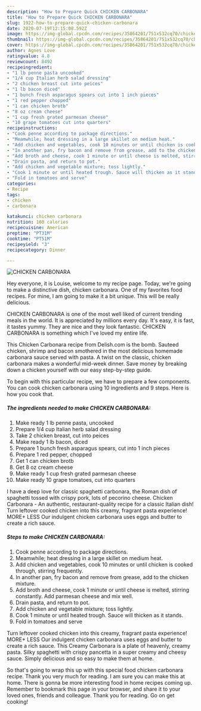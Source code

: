 ```yaml
---
description: "How to Prepare Quick CHICKEN CARBONARA"
title: "How to Prepare Quick CHICKEN CARBONARA"
slug: 1922-how-to-prepare-quick-chicken-carbonara
date: 2020-07-19T12:15:08.592Z
image: https://img-global.cpcdn.com/recipes/35864201/751x532cq70/chicken-carbonara-recipe-main-photo.jpg
thumbnail: https://img-global.cpcdn.com/recipes/35864201/751x532cq70/chicken-carbonara-recipe-main-photo.jpg
cover: https://img-global.cpcdn.com/recipes/35864201/751x532cq70/chicken-carbonara-recipe-main-photo.jpg
author: Agnes Love
ratingvalue: 4.8
reviewcount: 8492
recipeingredient:
- "1 lb penne pasta uncooked"
- "1/4 cup Italian herb salad dressing"
- "2 chicken breast cut into peices"
- "1 lb bacon diced"
- "1 bunch fresh asparagus spears cut into 1 inch pieces"
- "1 red pepper chopped"
- "1 can chicken brotb"
- "8 oz cream cheese"
- "1 cup fresh grated parmesan cheese"
- "10 grape tomatoes cut into quarters"
recipeinstructions:
- "Cook penne according to package directions."
- "Meamwhile; heat dressing in a large skillet on medium heat."
- "Add chicken and vegetables, cook 10 minutes or until chicken is cooked through, stirring frequently."
- "In another pan, fry bacon and remove from grease, add to the chicken mixture."
- "Add broth and cheese, cook 1 minute or until cheese is melted, stirring constantly. Add parmesan cheese and mix well."
- "Drain pasta, and return to pot."
- "Add chicken and vegetable mixture; toss lightly."
- "Cook 1 minute or until heated trough. Sauce will thicken as it stands."
- "Fold in tomatoes and serve"
categories:
- Recipe
tags:
- chicken
- carbonara

katakunci: chicken carbonara 
nutrition: 160 calories
recipecuisine: American
preptime: "PT31M"
cooktime: "PT51M"
recipeyield: "3"
recipecategory: Dinner

---
```



![CHICKEN CARBONARA](https://img-global.cpcdn.com/recipes/35864201/751x532cq70/chicken-carbonara-recipe-main-photo.jpg)

Hey everyone, it is Louise, welcome to my recipe page. Today, we're going to make a distinctive dish, chicken carbonara. One of my favorites food recipes. For mine, I am going to make it a bit unique. This will be really delicious.

CHICKEN CARBONARA is one of the most well liked of current trending meals in the world. It is appreciated by millions every day. It's easy, it is fast, it tastes yummy. They are nice and they look fantastic. CHICKEN CARBONARA is something which I've loved my entire life.

This Chicken Carbonara recipe from Delish.com is the bomb. Sauteed chicken, shrimp and bacon smothered in the most delicious homemade carbonara sauce served with pasta. A twist on the classic, chicken carbonara makes a wonderful mid-week dinner. Save money by breaking down a chicken yourself with our easy step-by-step guide.


To begin with this particular recipe, we have to prepare a few components. You can cook chicken carbonara using 10 ingredients and 9 steps. Here is how you cook that.

<!--inarticleads1-->

##### The ingredients needed to make CHICKEN CARBONARA:

1. Make ready 1 lb penne pasta, uncooked
1. Prepare 1/4 cup Italian herb salad dressing
1. Take 2 chicken breast, cut into peices
1. Make ready 1 lb bacon, diced
1. Prepare 1 bunch fresh asparagus spears, cut into 1 inch pieces
1. Prepare 1 red pepper, chopped
1. Get 1 can chicken brotb
1. Get 8 oz cream cheese
1. Make ready 1 cup fresh grated parmesan cheese
1. Make ready 10 grape tomatoes, cut into quarters


I have a deep love for classic spaghetti carbonara, the Roman dish of spaghetti tossed with crispy pork, lots of pecorino cheese. Chicken Carbonara - An authentic, restaurant-quality recipe for a classic Italian dish! Turn leftover cooked chicken into this creamy, fragrant pasta experience! MORE+ LESS Our indulgent chicken carbonara uses eggs and butter to create a rich sauce. 

<!--inarticleads2-->

##### Steps to make CHICKEN CARBONARA:

1. Cook penne according to package directions.
1. Meamwhile; heat dressing in a large skillet on medium heat.
1. Add chicken and vegetables, cook 10 minutes or until chicken is cooked through, stirring frequently.
1. In another pan, fry bacon and remove from grease, add to the chicken mixture.
1. Add broth and cheese, cook 1 minute or until cheese is melted, stirring constantly. Add parmesan cheese and mix well.
1. Drain pasta, and return to pot.
1. Add chicken and vegetable mixture; toss lightly.
1. Cook 1 minute or until heated trough. Sauce will thicken as it stands.
1. Fold in tomatoes and serve


Turn leftover cooked chicken into this creamy, fragrant pasta experience! MORE+ LESS Our indulgent chicken carbonara uses eggs and butter to create a rich sauce. This Creamy Carbonara is a plate of heavenly, creamy pasta. Silky spaghetti with crispy pancetta in a super creamy and cheesy sauce. Simply delicious and so easy to make them at home. 

So that's going to wrap this up with this special food chicken carbonara recipe. Thank you very much for reading. I am sure you can make this at home. There is gonna be more interesting food in home recipes coming up. Remember to bookmark this page in your browser, and share it to your loved ones, friends and colleague. Thank you for reading. Go on get cooking!

